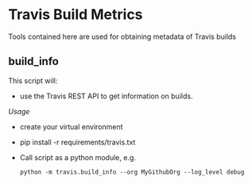 Travis Build Metrics
=====

Tools contained here are used for obtaining metadata of Travis builds

build_info
---
This script will:

* use the Travis REST API to get information on builds.

*Usage*

* create your virtual environment
* pip install -r requirements/travis.txt
* Call script as a python module, e.g.

	`python -m travis.build_info --org MyGithubOrg --log_level debug`
